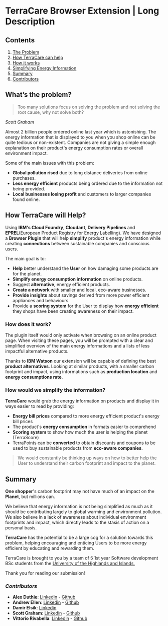 # TerraCare Browser Extension | Long Description

## **Contents**

1. [The Problem](#what's-the-problem)
1. [How TerraCare can help](#how-terracare-will-help)
1. [How it works](#how-does-it-work)
1. [Simplifying Energy Information](#how-would-we-simplify-the-information)
1. [Summary](#summary)
1. [Contributors](#contributors)


## **What’s the problem?**
>Too many solutions focus on solving the problem and not solving the root cause, why not solve both?
 
 *Scott Graham*

Almost 2 billion people ordered online last year which is astonishing. The energy information that is displayed to you when you shop online can be quite tedious or non-existent. Companies are not giving a simple enough explanation on their product's energy consumption rates or overall environment impact.

Some of the main issues with this problem:

* **Global pollution rised** due to long distance deliveries from online purchases.
* **Less energy efficient** products being ordered due to the information not being provided.
* **Local businesses losing profit** and customers to larger companies found online.

## **How TerraCare will Help?**

Using **IBM's Cloud Foundry**, **Cloudant**, **Delivery Pipelines** and **EPREL**(European Product Registry for Energy Labelling). We have designed a **Browser Plugin** that will help **simplify** product's energy information while creating **connections** between sustainable companies and conscious users.

The main goal is to:
* **Help** better understand the **User** on how damaging some products are for the planet. 
* **Simplify energy consumption information** on online products. 
* Suggest **alternative**, energy efficient products. 
* **Create a network** with smaller and local, eco-aware businesses.
* **Provide insights** about savings derived from more power efficient appliances and behaviours.
* Provide a **scoring system** for the User to display how **energy efficient** they shops have been creating awareness on their impact.

### **How does it work?** 

The plugin itself would only activate when browsing on an online product page. When visiting these pages, you will be prompted with a clear and simplified overview of the main energy informations and a lists of less impactful alternative products.

Thanks to **IBM Watson** our extension will be capable of defining the best **product alternatives**. Looking at similar products, with a smaller carbon footprint and impact, using informations such as **production location** and **energy consumptions rate**.

### **How would we simplify the information?** 

**TerraCare** would grab the energy information on products and display it in ways easier to read by providing:

* **Energy bill prices** compared to more energy efficient product's energy bill prices 
* The product's **energy consumption** in formats easier to comprehend 
* **Scoring system** to show how much the user is helping the planet (TerraScore)
* TerraPoints can be **converted** to obtain discounts and coupons to be used to buy sustainable products from **eco-aware companies**.

>We would constantly be thinking up ways on how to better help the User to understand their carbon footprint and impact to the planet.

## **Summary** 

**One shopper**'s carbon footprint may not have much of an impact on the **Planet**, but millions can.

 We believe that energy information is not being simplified as much as it should be contributing largely to global warming and environment pollution. We also believe in a lack of awareness about individual environment footprints and impact, which directly leads to the stasis of action on a personal basis.

**TerraCare** has the potential to be a large cog for a solution towards this problem, helping encouraging and enticing Users to be more energy efficient by educating and rewarding them.

TerraCare is brought to you by a team of 5 1st year Software development BSc students from the [University of the Highlands and Islands.](https://www.uhi.ac.uk/en/courses/bsc-hons-applied-software-development/)

Thank you for reading our submission! 

### *Contributors*

* **Alex Duthie**: [Linkedin](https://www.linkedin.com/in/alexduthielnkdn/) - [Github](https://github.com/AlexDuthie)
* **Andrew Ellen**: [Linkedin](https://www.linkedin.com/in/andrew-ellen-3719361b5/) - [Github](https://github.com/AndyE77)
* **Damir Elsik**: [Linkedin](https://www.linkedin.com/in/damir-elsik-36452b1b8/)
* **Scott Graham**: [Linkedin](https://www.linkedin.com/in/scott-graham-42aa6b190/) - [Github](https://github.com/scottnotscott)
* **Vittorio Rivabella**: [Linkedin](https://www.linkedin.com/in/vittorio-rivabella/) - [Github](https://github.com/Eversmile12)
